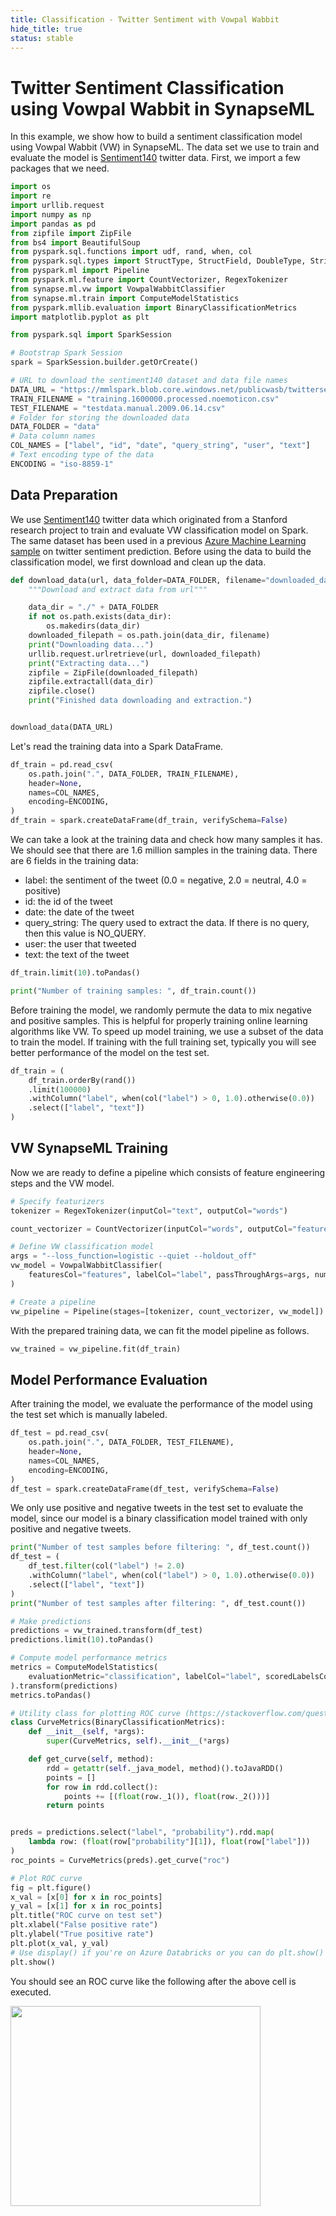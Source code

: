 ```yaml
---
title: Classification - Twitter Sentiment with Vowpal Wabbit
hide_title: true
status: stable
---
```

# Twitter Sentiment Classification using Vowpal Wabbit in SynapseML

In this example, we show how to build a sentiment classification model using Vowpal Wabbit (VW) in SynapseML. The data set we use to train and evaluate the model is [Sentiment140](http://help.sentiment140.com/for-students/?source=post_page---------------------------) twitter data. First, we import a few packages that we need.


```python
import os
import re
import urllib.request
import numpy as np
import pandas as pd
from zipfile import ZipFile
from bs4 import BeautifulSoup
from pyspark.sql.functions import udf, rand, when, col
from pyspark.sql.types import StructType, StructField, DoubleType, StringType
from pyspark.ml import Pipeline
from pyspark.ml.feature import CountVectorizer, RegexTokenizer
from synapse.ml.vw import VowpalWabbitClassifier
from synapse.ml.train import ComputeModelStatistics
from pyspark.mllib.evaluation import BinaryClassificationMetrics
import matplotlib.pyplot as plt
```


```python
from pyspark.sql import SparkSession

# Bootstrap Spark Session
spark = SparkSession.builder.getOrCreate()
```


```python
# URL to download the sentiment140 dataset and data file names
DATA_URL = "https://mmlspark.blob.core.windows.net/publicwasb/twittersentimenttrainingandtestdata.zip"
TRAIN_FILENAME = "training.1600000.processed.noemoticon.csv"
TEST_FILENAME = "testdata.manual.2009.06.14.csv"
# Folder for storing the downloaded data
DATA_FOLDER = "data"
# Data column names
COL_NAMES = ["label", "id", "date", "query_string", "user", "text"]
# Text encoding type of the data
ENCODING = "iso-8859-1"
```

## Data Preparation

We use [Sentiment140](http://help.sentiment140.com/for-students/?source=post_page---------------------------) twitter data which originated from a Stanford research project to train and evaluate VW classification model on Spark. The same dataset has been used in a previous [Azure Machine Learning sample](https://github.com/Azure-Samples/MachineLearningSamples-TwitterSentimentPrediction) on twitter sentiment prediction. Before using the data to build the classification model, we first download and clean up the data.


```python
def download_data(url, data_folder=DATA_FOLDER, filename="downloaded_data.zip"):
    """Download and extract data from url"""

    data_dir = "./" + DATA_FOLDER
    if not os.path.exists(data_dir):
        os.makedirs(data_dir)
    downloaded_filepath = os.path.join(data_dir, filename)
    print("Downloading data...")
    urllib.request.urlretrieve(url, downloaded_filepath)
    print("Extracting data...")
    zipfile = ZipFile(downloaded_filepath)
    zipfile.extractall(data_dir)
    zipfile.close()
    print("Finished data downloading and extraction.")


download_data(DATA_URL)
```

Let's read the training data into a Spark DataFrame.


```python
df_train = pd.read_csv(
    os.path.join(".", DATA_FOLDER, TRAIN_FILENAME),
    header=None,
    names=COL_NAMES,
    encoding=ENCODING,
)
df_train = spark.createDataFrame(df_train, verifySchema=False)
```

We can take a look at the training data and check how many samples it has. We should see that there are 1.6 million samples in the training data. There are 6 fields in the training data:
* label: the sentiment of the tweet (0.0 = negative, 2.0 = neutral, 4.0 = positive)
* id: the id of the tweet
* date: the date of the tweet
* query_string: The query used to extract the data. If there is no query, then this value is NO_QUERY.
* user: the user that tweeted
* text: the text of the tweet


```python
df_train.limit(10).toPandas()
```


```python
print("Number of training samples: ", df_train.count())
```

Before training the model, we randomly permute the data to mix negative and positive samples. This is helpful for properly training online learning algorithms like VW. To speed up model training, we use a subset of the data to train the model. If training with the full training set, typically you will see better performance of the model on the test set. 


```python
df_train = (
    df_train.orderBy(rand())
    .limit(100000)
    .withColumn("label", when(col("label") > 0, 1.0).otherwise(0.0))
    .select(["label", "text"])
)
```

## VW SynapseML Training

Now we are ready to define a pipeline which consists of feature engineering steps and the VW model.


```python
# Specify featurizers
tokenizer = RegexTokenizer(inputCol="text", outputCol="words")

count_vectorizer = CountVectorizer(inputCol="words", outputCol="features")

# Define VW classification model
args = "--loss_function=logistic --quiet --holdout_off"
vw_model = VowpalWabbitClassifier(
    featuresCol="features", labelCol="label", passThroughArgs=args, numPasses=10
)

# Create a pipeline
vw_pipeline = Pipeline(stages=[tokenizer, count_vectorizer, vw_model])
```

With the prepared training data, we can fit the model pipeline as follows.


```python
vw_trained = vw_pipeline.fit(df_train)
```

## Model Performance Evaluation

After training the model, we evaluate the performance of the model using the test set which is manually labeled.


```python
df_test = pd.read_csv(
    os.path.join(".", DATA_FOLDER, TEST_FILENAME),
    header=None,
    names=COL_NAMES,
    encoding=ENCODING,
)
df_test = spark.createDataFrame(df_test, verifySchema=False)
```

We only use positive and negative tweets in the test set to evaluate the model, since our model is a binary classification model trained with only positive and negative tweets.


```python
print("Number of test samples before filtering: ", df_test.count())
df_test = (
    df_test.filter(col("label") != 2.0)
    .withColumn("label", when(col("label") > 0, 1.0).otherwise(0.0))
    .select(["label", "text"])
)
print("Number of test samples after filtering: ", df_test.count())
```


```python
# Make predictions
predictions = vw_trained.transform(df_test)
predictions.limit(10).toPandas()
```


```python
# Compute model performance metrics
metrics = ComputeModelStatistics(
    evaluationMetric="classification", labelCol="label", scoredLabelsCol="prediction"
).transform(predictions)
metrics.toPandas()
```


```python
# Utility class for plotting ROC curve (https://stackoverflow.com/questions/52847408/pyspark-extract-roc-curve)
class CurveMetrics(BinaryClassificationMetrics):
    def __init__(self, *args):
        super(CurveMetrics, self).__init__(*args)

    def get_curve(self, method):
        rdd = getattr(self._java_model, method)().toJavaRDD()
        points = []
        for row in rdd.collect():
            points += [(float(row._1()), float(row._2()))]
        return points


preds = predictions.select("label", "probability").rdd.map(
    lambda row: (float(row["probability"][1]), float(row["label"]))
)
roc_points = CurveMetrics(preds).get_curve("roc")

# Plot ROC curve
fig = plt.figure()
x_val = [x[0] for x in roc_points]
y_val = [x[1] for x in roc_points]
plt.title("ROC curve on test set")
plt.xlabel("False positive rate")
plt.ylabel("True positive rate")
plt.plot(x_val, y_val)
# Use display() if you're on Azure Databricks or you can do plt.show()
plt.show()
```

You should see an ROC curve like the following after the above cell is executed. 

<img src="https://user-images.githubusercontent.com/20047467/69376052-9b0a3380-0c77-11ea-9266-11aa44350cbe.png" width="400" height="320" />
